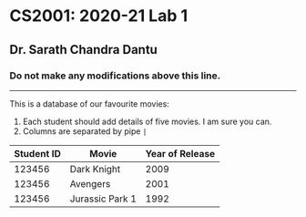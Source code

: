 # CS2001: 2020-21 Lab 1
## Dr. Sarath Chandra Dantu

### Do not make any modifications above this line.
---

This is a database of our favourite movies:

1. Each student should add details of five movies. I am sure you can.
2. Columns are separated by pipe `|`

Student ID | Movie | Year of Release 
--- | --- | ---
123456 | Dark Knight | 2009
123456 | Avengers | 2001
123456 | Jurassic Park 1 | 1992
